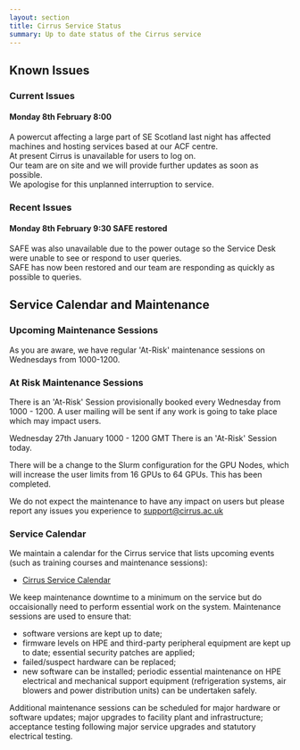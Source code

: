 ```yaml
---
layout: section
title: Cirrus Service Status
summary: Up to date status of the Cirrus service
---
```


## Known Issues

### Current Issues

#### Monday 8th February 8:00  

A powercut affecting a large part of SE Scotland last night has affected machines and hosting services based at our ACF centre. <br>
At present Cirrus is unavailable for users to log on. <br>
Our team are on site and we will provide further updates as soon as possible. <br>
We apologise for this unplanned interruption to service.


### Recent Issues

#### Monday 8th February 9:30  SAFE restored

SAFE was also unavailable due to the power outage so the Service Desk were unable to see or respond to user queries. <br>
SAFE has now been restored and our team are responding as quickly as possible to queries.

## Service Calendar and Maintenance

### Upcoming Maintenance Sessions

As you are aware, we have regular 'At-Risk' maintenance sessions on Wednesdays from 1000-1200. 

### At Risk Maintenance Sessions
There is an 'At-Risk' Session provisionally booked every Wednesday from 1000 - 1200. 
A user mailing will be sent if any work is going to take place which may impact users.

Wednesday 27th January 1000 - 1200 GMT
There is an 'At-Risk' Session today. 

There will be a change to the Slurm configuration for the GPU Nodes, which will increase the user limits from 16 GPUs to 64 GPUs. 
This has been completed. 

We do not expect the maintenance to have any impact on users but please report any issues you experience to support@cirrus.ac.uk 

### Service Calendar

We maintain a calendar for the Cirrus service that lists upcoming events (such
as training courses and maintenance sessions):

- [Cirrus Service Calendar](calendar.html)

We keep maintenance downtime to a minimum on the service but do occaisionally
need to perform essential work on the system. Maintenance sessions are used to 
ensure that:

* software versions are kept up to date;
* firmware levels on HPE and third-party peripheral equipment are kept up to date;
essential security patches are applied;
* failed/suspect hardware can be replaced;
* new software can be installed;
periodic essential maintenance on HPE electrical and mechanical support equipment (refrigeration systems, air blowers and power distribution units) can be undertaken safely.

Additional maintenance sessions can be scheduled for major hardware or software updates; major upgrades to facility plant and infrastructure; acceptance testing following major service upgrades and statutory electrical testing.

